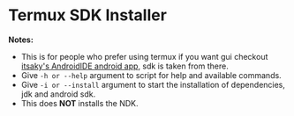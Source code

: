 # Termux SDK Installer

**Notes:**
-  This is for people who prefer using termux if you want gui checkout [itsaky's AndroidIDE android app](https://github.com/itsaky/AndroidIDE), sdk is taken from there.
-  Give `-h or --help` argument to script for help and available commands.
-  Give `-i or --install` argument to start the installation of dependencies, jdk and android sdk.
-  This does **NOT** installs the NDK.

